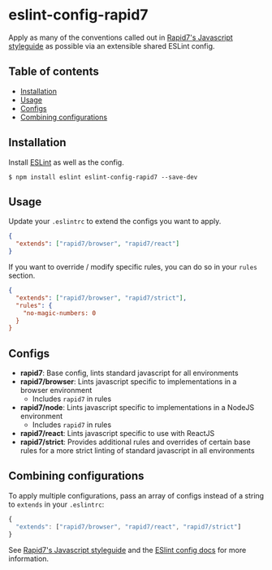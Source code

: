 # eslint-config-rapid7

Apply as many of the conventions called out in [Rapid7's Javascript styleguide](https://github.com/rapid7/javascript-style-guide) as possible via an extensible shared ESLint config.

## Table of contents

- [Installation](#installation)
- [Usage](#usage)
- [Configs](#configs)
- [Combining configurations](#combining-configurations)

## Installation

Install [ESLint](https://www.github.com/eslint/eslint) as well as the config.

```
$ npm install eslint eslint-config-rapid7 --save-dev
```

## Usage

Update your `.eslintrc` to extend the configs you want to apply.

```json
{
  "extends": ["rapid7/browser", "rapid7/react"]
}
```

If you want to override / modify specific rules, you can do so in your `rules` section.

```json
{
  "extends": ["rapid7/browser", "rapid7/strict"],
  "rules": {
    "no-magic-numbers: 0
  }
}
```

## Configs

- **rapid7**: Base config, lints standard javascript for all environments
- **rapid7/browser**: Lints javascript specific to implementations in a browser environment
  - Includes `rapid7` in rules
- **rapid7/node**: Lints javascript specific to implementations in a NodeJS environment
  - Includes `rapid7` in rules
- **rapid7/react**: Lints javascript specific to use with ReactJS
- **rapid7/strict**: Provides additional rules and overrides of certain base rules for a more strict linting of standard javascript in all environments

## Combining configurations

To apply multiple configurations, pass an array of configs instead of a string to `extends` in your `.eslintrc`:

```javascript
{
  "extends": ["rapid7/browser", "rapid7/react", "rapid7/strict"]
}
```

See [Rapid7's Javascript styleguide](https://github.com/rapid7/javascript-style-guide) and
the [ESlint config docs](http://eslint.org/docs/user-guide/configuring#extending-configuration-files)
for more information.
